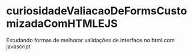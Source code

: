 # curiosidadeValiacaoDeFormsCustomizadaComHTMLEJS
Estudando formas de melhorar validações de interface no html com javascript
